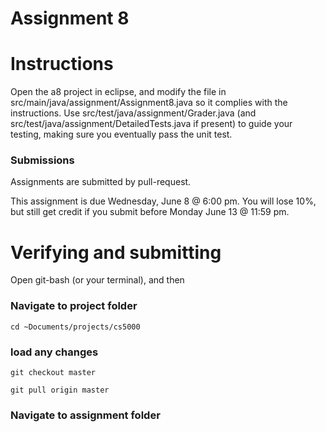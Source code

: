 Assignment 8
===

# Instructions

Open the a8 project in eclipse, and modify the file in src/main/java/assignment/Assignment8.java so it complies with the instructions. Use src/test/java/assignment/Grader.java (and src/test/java/assignment/DetailedTests.java if present) to guide your testing, making sure you eventually pass the unit test.

### Submissions
Assignments are submitted by pull-request.

This assignment is due Wednesday, June 8 @ 6:00 pm. You will lose 10%, but still get credit if you submit before Monday June 13 @ 11:59 pm.

# Verifying and submitting
Open git-bash (or your terminal), and then

### Navigate to project folder
```cd ~Documents/projects/cs5000```

### load any changes
```git checkout master```

```git pull origin master```

### Navigate to assignment folder
```cd ~/Documents/projects/cs5000/a8```   (or simply ```cd a8``` if you're already in cs5000)

### Open in eclipse and modify assignment file
in src/main/java/assignment/Assignment8.java

### Verify it works
```./gradlew grade```
If you dont get all the points, then you may want to modify until it does


### Checkout a new branch
```git checkout -b a8``` 
You may already be in this branch; if this branch already exists but you are on a different one, you may need to do ```git checkout a8```

### add and commit
type

```git add a8/src/main/java/assignment/Assignment8.java```

to add the file (you can also do ```git status``` to check nothing else needs to be added) 

```git commit -am "some comment"```
You can use the comment to specify what you did, especially if you did not finish

### push
```git push origin a8```

### submit pull request
Either on github, or by following the link in the message git prints.

